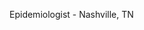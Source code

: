 Epidemiologist - Nashville, TN

<!---
Chasse-LW15/Chasse-LW15 is a ✨ special ✨ repository because its `README.md` (this file) appears on your GitHub profile.
You can click the Preview link to take a look at your changes.
--->
